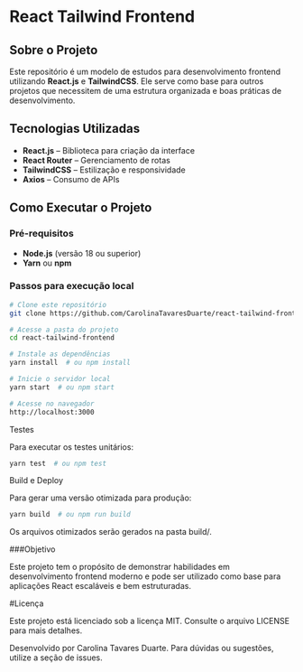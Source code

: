 # React Tailwind Frontend

## Sobre o Projeto

Este repositório é um modelo de estudos para desenvolvimento frontend utilizando **React.js** e **TailwindCSS**. Ele serve como base para outros projetos que necessitem de uma estrutura organizada e boas práticas de desenvolvimento.

## Tecnologias Utilizadas

- **React.js** – Biblioteca para criação da interface
- **React Router** – Gerenciamento de rotas
- **TailwindCSS** – Estilização e responsividade
- **Axios** – Consumo de APIs

## Como Executar o Projeto

### Pré-requisitos

- **Node.js** (versão 18 ou superior)
- **Yarn** ou **npm**

### Passos para execução local

```sh
# Clone este repositório
git clone https://github.com/CarolinaTavaresDuarte/react-tailwind-frontend.git

# Acesse a pasta do projeto
cd react-tailwind-frontend

# Instale as dependências
yarn install  # ou npm install

# Inicie o servidor local
yarn start  # ou npm start

# Acesse no navegador
http://localhost:3000
```

Testes

Para executar os testes unitários:

```sh
yarn test  # ou npm test
```


Build e Deploy

Para gerar uma versão otimizada para produção:

```sh
yarn build  # ou npm run build
```

Os arquivos otimizados serão gerados na pasta build/.



\###Objetivo

Este projeto tem o propósito de demonstrar habilidades em desenvolvimento frontend moderno e pode ser utilizado como base para aplicações React escaláveis e bem estruturadas.



\#Licença

Este projeto está licenciado sob a licença MIT. Consulte o arquivo LICENSE para mais detalhes.



Desenvolvido por Carolina Tavares Duarte. Para dúvidas ou sugestões, utilize a seção de issues.
